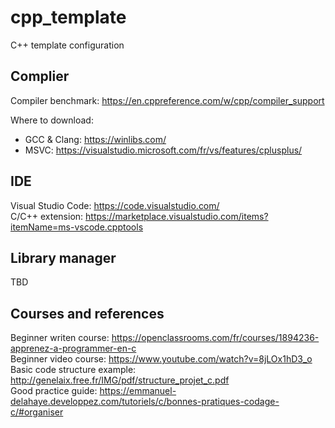 # cpp_template
C++ template configuration

## Complier 
Compiler benchmark: https://en.cppreference.com/w/cpp/compiler_support

Where to download:
* GCC & Clang: https://winlibs.com/
* MSVC: https://visualstudio.microsoft.com/fr/vs/features/cplusplus/

## IDE
Visual Studio Code: https://code.visualstudio.com/  
C/C++ extension: https://marketplace.visualstudio.com/items?itemName=ms-vscode.cpptools

## Library manager
TBD

## Courses and references
Beginner writen course: https://openclassrooms.com/fr/courses/1894236-apprenez-a-programmer-en-c  
Beginner video course: https://www.youtube.com/watch?v=8jLOx1hD3_o  
Basic code structure example: http://genelaix.free.fr/IMG/pdf/structure_projet_c.pdf  
Good practice guide: https://emmanuel-delahaye.developpez.com/tutoriels/c/bonnes-pratiques-codage-c/#organiser  